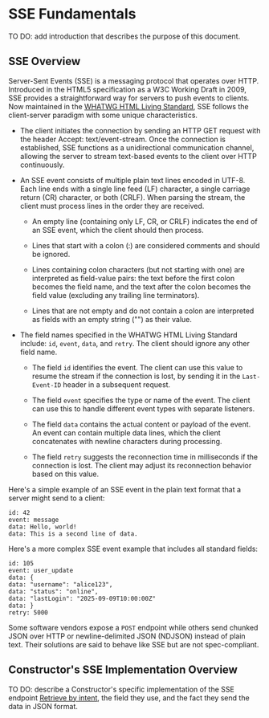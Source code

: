 # SSE Fundamentals

TO DO: add introduction that describes the purpose of this document.

## SSE Overview

Server-Sent Events (SSE) is a messaging protocol that operates over HTTP. Introduced in the HTML5 specification as a W3C Working Draft in 2009, SSE provides a straightforward way for servers to push events to clients. Now maintained in the [WHATWG HTML Living Standard](https://html.spec.whatwg.org/multipage/server-sent-events.html), SSE follows the client-server paradigm with some unique characteristics.

- The client initiates the connection by sending an HTTP GET request with the header Accept: text/event-stream. Once the connection is established, SSE functions as a unidirectional communication channel, allowing the server to stream text-based events to the client over HTTP continuously.

- An SSE event consists of multiple plain text lines encoded in UTF-8. Each line ends with a single line feed (LF) character, a single carriage return (CR) character, or both (CRLF). When parsing the stream, the client must process lines in the order they are received.

  - An empty line (containing only LF, CR, or CRLF) indicates the end of an SSE event, which the client should then process.

  - Lines that start with a colon (:) are considered comments and should be ignored.

  - Lines containing colon characters (but not starting with one) are interpreted as field-value pairs: the text before the first colon becomes the field name, and the text after the colon becomes the field value (excluding any trailing line terminators).

  - Lines that are not empty and do not contain a colon are interpreted as fields with an empty string ("") as their value.

- The field names specified in the WHATWG HTML Living Standard include: `id`, `event`, `data`, and `retry`. The client should ignore any other field name.

  - The field `id` identifies the event. The client can use this value to resume the stream if the connection is lost, by sending it in the `Last-Event-ID` header in a subsequent request.

  - The field `event` specifies the type or name of the event. The client can use this to handle different event types with separate listeners.

  - The field `data` contains the actual content or payload of the event. An event can contain multiple data lines, which the client concatenates with newline characters during processing.

  - The field `retry` suggests the reconnection time in milliseconds if the connection is lost. The client may adjust its reconnection behavior based on this value.

Here's a simple example of an SSE event in the plain text format that a server might send to a client:

```text
id: 42
event: message
data: Hello, world!
data: This is a second line of data.
```

Here's a more complex SSE event example that includes all standard fields:

```text
id: 105
event: user_update
data: {
data: "username": "alice123",
data: "status": "online",
data: "lastLogin": "2025-09-09T10:00:00Z"
data: }
retry: 5000
```

Some software vendors expose a `POST` endpoint while others send chunked JSON over HTTP or newline-delimited JSON (NDJSON) instead of plain text. Their solutions are said to behave like SSE but are not spec-compliant.



## Constructor's SSE Implementation Overview

TO DO: describe a Constructor's specific implementation of the SSE endpoint [Retrieve by intent](https://docs.constructor.com/reference/v1-asa-retrieve-intent), the field they use, and the fact they send the data in JSON format.
